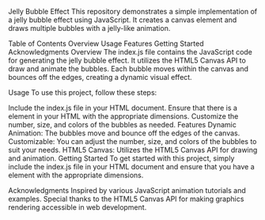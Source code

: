 Jelly Bubble Effect
This repository demonstrates a simple implementation of a jelly bubble effect using JavaScript. It creates a canvas element and draws multiple bubbles with a jelly-like animation.

Table of Contents
Overview
Usage
Features
Getting Started
Acknowledgments
Overview
The index.js file contains the JavaScript code for generating the jelly bubble effect. It utilizes the HTML5 Canvas API to draw and animate the bubbles. Each bubble moves within the canvas and bounces off the edges, creating a dynamic visual effect.

Usage
To use this project, follow these steps:

Include the index.js file in your HTML document.
Ensure that there is a <canvas> element in your HTML with the appropriate dimensions.
Customize the number, size, and colors of the bubbles as needed.
Features
Dynamic Animation: The bubbles move and bounce off the edges of the canvas.
Customizable: You can adjust the number, size, and colors of the bubbles to suit your needs.
HTML5 Canvas: Utilizes the HTML5 Canvas API for drawing and animation.
Getting Started
To get started with this project, simply include the index.js file in your HTML document and ensure that you have a <canvas> element with the appropriate dimensions.

Acknowledgments
Inspired by various JavaScript animation tutorials and examples.
Special thanks to the HTML5 Canvas API for making graphics rendering accessible in web development.